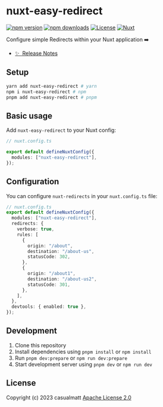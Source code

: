 # nuxt-easy-redirect

[![npm version][npm-version-src]][npm-version-href]
[![npm downloads][npm-downloads-src]][npm-downloads-href]
[![License][license-src]][license-href]
[![Nuxt][nuxt-src]][nuxt-href]

Configure simple Redirects within your Nuxt application ➡️

- [✨ &nbsp;Release Notes](https://github.com/casualmatt/nuxt-easy-redirect/releases)

## Setup

```sh
yarn add nuxt-easy-redirect # yarn
npm i nuxt-easy-redirect # npm
pnpm add nuxt-easy-redirect # pnpm
```

## Basic usage

Add `nuxt-easy-redirect` to your Nuxt config:

```typescript
// nuxt.config.ts

export default defineNuxtConfig({
  modules: ["nuxt-easy-redirect"],
});
```

## Configuration

You can configure `nuxt-redirects` in your `nuxt.config.ts` file:

```typescript
// nuxt.config.ts
export default defineNuxtConfig({
  modules: ["nuxt-easy-redirect"],
  redirects: {
    verbose: true,
    rules: [
      {
        origin: "/about",
        destination: "/about-us",
        statusCode: 302,
      },
      {
        origin: "/about1",
        destination: "/about-us2",
        statusCode: 301,
      },
    ],
  },
  devtools: { enabled: true },
});
```

## Development

1. Clone this repository
2. Install dependencies using `pnpm install` or `npm install`
3. Run `pnpm dev:prepare` or `npm run dev:prepare`
4. Start development server using `pnpm dev` or `npm run dev`

## License

Copyright (c) 2023 casualmatt
[Apache License 2.0](./LICENSE)

<!-- Badges -->

[npm-version-src]: https://img.shields.io/npm/v/nuxt-easy-redirect/latest.svg?style=flat&colorA=18181B&colorB=28CF8D
[npm-version-href]: https://npmjs.com/package/nuxt-easy-redirect
[npm-downloads-src]: https://img.shields.io/npm/dt/nuxt-easy-redirect.svg?style=flat&colorA=18181B&colorB=28CF8D
[npm-downloads-href]: https://npmjs.com/package/nuxt-easy-redirect
[license-src]: https://img.shields.io/npm/l/nuxt-easy-redirect.svg?style=flat&colorA=18181B&colorB=28CF8D
[license-href]: https://npmjs.com/package/nuxt-easy-redirect
[nuxt-src]: https://img.shields.io/badge/Nuxt-18181B?logo=nuxt.js
[nuxt-href]: https://nuxt.com
